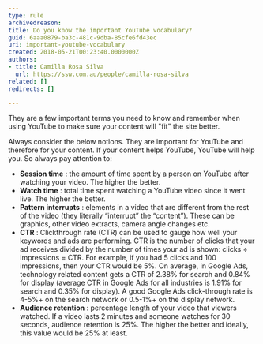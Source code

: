 ```yaml
---
type: rule
archivedreason: 
title: Do you know the important YouTube vocabulary?
guid: 6aaa0879-ba3c-481c-9dba-85cfe6fd43ec
uri: important-youtube-vocabulary
created: 2018-05-21T00:23:40.0000000Z
authors:
- title: Camilla Rosa Silva
  url: https://ssw.com.au/people/camilla-rosa-silva
related: []
redirects: []

---
```


They are a few important terms you need to know and remember when using YouTube to make sure your content will "fit" the site better.

<!--endintro-->

Always consider the below notions. They are important for YouTube and therefore for your content. If your content helps YouTube, YouTube will help you. So always pay attention to:

* **Session time** : the amount of time spent by a person on YouTube after watching your video. The higher the better.
* **Watch time** : total time spent watching a YouTube video since it went live. The higher the better.
* **Pattern interrupts** : elements in a video that are different from the rest of the video (they literally “interrupt” the “content”). These can be graphics, other video extracts, camera angle changes etc.
* **CTR** : Clickthrough rate (CTR) can be used to gauge how well your keywords and ads are performing. CTR is the number of clicks that your ad receives divided by the number of times your ad is shown: clicks ÷ impressions = CTR. For example, if you had 5 clicks and 100 impressions, then your CTR would be 5%. On average, in Google Ads, technology related content gets a CTR of 2.38% for search and 0.84% for display (average CTR in Google Ads for all industries is 1.91% for search and 0.35% for display). A good Google Ads click-through rate is 4-5%+ on the search network or 0.5-1%+ on the display network.
* **Audience retention** : percentage length of your video that viewers watched. If a video lasts 2 minutes and someone watches for 30 seconds, audience retention is 25%. The higher the better and ideally, this value would be 25% at least.
